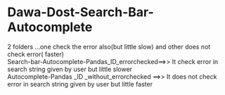 # Dawa-Dost-Search-Bar-Autocomplete
2 folders ...one check the error also(but little slow) and other does not check error( faster) </br>
Search-bar-Autocomplete-Pandas_ID_errorchecked==>> It check error in search string given by user but little slower  </br>
Autocomplete-Pandas _ID _without_errorchecked ==>> It does not check error in search string given by user but little faster


